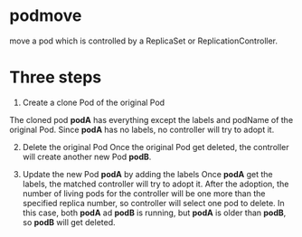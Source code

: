 # podmove
move a pod which is controlled by a ReplicaSet or ReplicationController.

# Three steps
 1. Create a clone Pod of the original Pod
 
   The cloned pod **podA** has everything except the labels and podName of the original Pod.
   Since **podA** has no labels, no controller will try to adopt it.
   
 2. Delete the original Pod
   Once the original Pod get deleted, the controller will create another new Pod **podB**.
   
 3. Update the new Pod **podA** by adding the labels
   Once **podA** get the labels, the matched controller will try to adopt it. After the adoption, the number of living pods
   for the controller will be one more than the specified replica number, so controller will select one pod to delete.
   In this case, both **podA** ad **podB** is running, but **podA** is older than **podB**, so **podB** will get deleted. 
 
 
